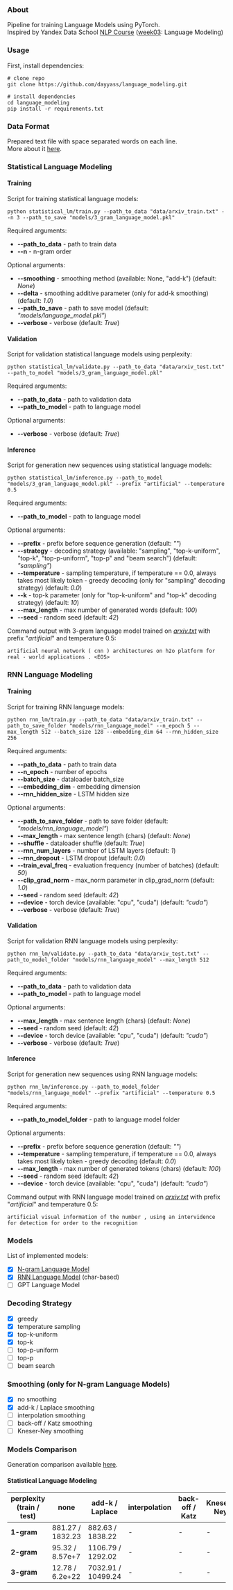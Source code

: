 ### About
Pipeline for training Language Models using PyTorch.<br/>
Inspired by Yandex Data School [NLP Course](https://github.com/yandexdataschool/nlp_course) ([week03](https://github.com/yandexdataschool/nlp_course/tree/2020/week03_lm): Language Modeling)<br/>

### Usage
First, install dependencies:
```
# clone repo
git clone https://github.com/dayyass/language_modeling.git

# install dependencies
cd language_modeling
pip install -r requirements.txt
```

### Data Format
Prepared text file with space separated words on each line.<br/>
More about it [here](data/README.md).

### Statistical Language Modeling
#### Training
Script for training statistical language models:
```
python statistical_lm/train.py --path_to_data "data/arxiv_train.txt" --n 3 --path_to_save "models/3_gram_language_model.pkl"
```
Required arguments:
- **--path_to_data** - path to train data
- **--n** - n-gram order

Optional arguments:
- **--smoothing** - smoothing method (available: None, "add-k") (default: *None*)
- **--delta** - smoothing additive parameter (only for add-k smoothing) (default: *1.0*)
- **--path_to_save** - path to save model (default: *"models/language_model.pkl"*)
- **--verbose** - verbose (default: *True*)

#### Validation
Script for validation statistical language models using perplexity:
```
python statistical_lm/validate.py --path_to_data "data/arxiv_test.txt" --path_to_model "models/3_gram_language_model.pkl"
```
Required arguments:
- **--path_to_data** - path to validation data
- **--path_to_model** - path to language model

Optional arguments:
- **--verbose** - verbose (default: *True*)

#### Inference
Script for generation new sequences using statistical language models:
```
python statistical_lm/inference.py --path_to_model "models/3_gram_language_model.pkl" --prefix "artificial" --temperature 0.5
```
Required arguments:
- **--path_to_model** - path to language model

Optional arguments:
- **--prefix** - prefix before sequence generation (default: *""*)
- **--strategy** - decoding strategy (available: "sampling", "top-k-uniform", "top-k", "top-p-uniform", "top-p" and "beam search") (default: *"sampling"*)
- **--temperature** - sampling temperature, if temperature == 0.0, always takes most likely token - greedy decoding (only for "sampling" decoding strategy) (default: *0.0*)
- **--k** - top-k parameter (only for "top-k-uniform" and "top-k" decoding strategy) (default: *10*)
- **--max_length** - max number of generated words (default: *100*)
- **--seed** - random seed (default: *42*)

Command output with 3-gram language model trained on [*arxiv.txt*](data/README.md) with prefix "*artificial*" and temperature 0.5:
```
artificial neural network ( cnn ) architectures on h2o platform for real - world applications . <EOS>
```

### RNN Language Modeling
#### Training
Script for training RNN language models:
```
python rnn_lm/train.py --path_to_data "data/arxiv_train.txt" --path_to_save_folder "models/rnn_language_model" --n_epoch 5 --max_length 512 --batch_size 128 --embedding_dim 64 --rnn_hidden_size 256
```
Required arguments:
- **--path_to_data** - path to train data
- **--n_epoch** - number of epochs
- **--batch_size** - dataloader batch_size
- **--embedding_dim** - embedding dimension
- **--rnn_hidden_size** - LSTM hidden size

Optional arguments:
- **--path_to_save_folder** - path to save folder (default: *"models/rnn_language_model"*)
- **--max_length** - max sentence length (chars) (default: *None*)
- **--shuffle** - dataloader shuffle (default: *True*)
- **--rnn_num_layers** - number of LSTM layers (default: *1*)
- **--rnn_dropout** - LSTM dropout (default: *0.0*)
- **--train_eval_freq** - evaluation frequency (number of batches) (default: *50*)
- **--clip_grad_norm** - max_norm parameter in clip_grad_norm (default: *1.0*)
- **--seed** - random seed (default: *42*)
- **--device** - torch device (available: "cpu", "cuda") (default: *"cuda"*)
- **--verbose** - verbose (default: *True*)

#### Validation
Script for validation RNN language models using perplexity:
```
python rnn_lm/validate.py --path_to_data "data/arxiv_test.txt" --path_to_model_folder "models/rnn_language_model" --max_length 512
```
Required arguments:
- **--path_to_data** - path to validation data
- **--path_to_model** - path to language model

Optional arguments:
- **--max_length** - max sentence length (chars) (default: *None*)
- **--seed** - random seed (default: *42*)
- **--device** - torch device (available: "cpu", "cuda") (default: *"cuda"*)
- **--verbose** - verbose (default: *True*)

#### Inference
Script for generation new sequences using RNN language models:
```
python rnn_lm/inference.py --path_to_model_folder "models/rnn_language_model" --prefix "artificial" --temperature 0.5
```
Required arguments:
- **--path_to_model_folder** - path to language model folder

Optional arguments:
- **--prefix** - prefix before sequence generation (default: *""*)
- **--temperature** - sampling temperature, if temperature == 0.0, always takes most likely token - greedy decoding (default: *0.0*)
- **--max_length** - max number of generated tokens (chars) (default: *100*)
- **--seed** - random seed (default: *42*)
- **--device** - torch device (available: "cpu", "cuda") (default: *"cuda"*)

Command output with RNN language model trained on [*arxiv.txt*](data/README.md) with prefix "*artificial*" and temperature 0.5:
```
artificial visual information of the number , using an intervidence for detection for order to the recognition
```

### Models
List of implemented models:
- [x] [N-gram Language Model](https://github.com/dayyass/language_modeling/blob/b962edac04dfe10a3f87dfa16d4d37508af6d5de/model.py#L57)
- [x] [RNN Language Model](https://github.com/dayyass/language_modeling/blob/407d02b79d6d7fd614dc7c5fd235ad269cddcb2d/rnn_lm/model.py#L6) (char-based)
- [ ] GPT Language Model

### Decoding Strategy
- [x] greedy
- [x] temperature sampling
- [x] top-k-uniform
- [x] top-k
- [ ] top-p-uniform
- [ ] top-p
- [ ] beam search

### Smoothing (only for N-gram Language Models)
- [x] no smoothing
- [x] add-k / Laplace smoothing
- [ ] interpolation smoothing
- [ ] back-off / Katz smoothing
- [ ] Kneser-Ney smoothing

### Models Comparison
Generation comparison available [here](https://github.com/dayyass/language-modeling/wiki/Generation-Comparison).

#### Statistical Language Modeling
| perplexity (train / test) | none             | add-k / Laplace    | interpolation | back-off / Katz | Kneser-Ney |
| ------------------------- | ---------------- | -------------------| ------------- | --------------- | ---------- |
| **1-gram**                | 881.27 / 1832.23 | 882.63 / 1838.22   | -             | -               | -          |
| **2-gram**                | 95.32 / 8.57e+7  | 1106.79 / 1292.02  | -             | -               | -          |
| **3-gram**                | 12.78 / 6.2e+22  | 7032.91 / 10499.24 | -             | -               | -          |
